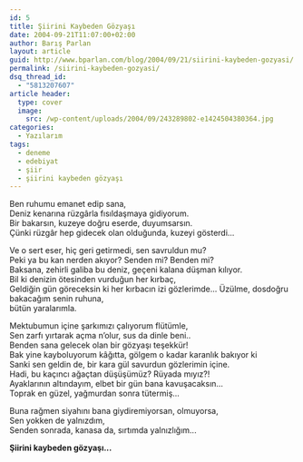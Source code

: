 ```yaml
---
id: 5
title: Şiirini Kaybeden Gözyaşı
date: 2004-09-21T11:07:00+02:00
author: Barış Parlan
layout: article
guid: http://www.bparlan.com/blog/2004/09/21/siirini-kaybeden-gozyasi/
permalink: /siirini-kaybeden-gozyasi/
dsq_thread_id:
  - "5813207607"
article header:
  type: cover
  image:
    src: /wp-content/uploads/2004/09/243289802-e1424504380364.jpg
categories:
  - Yazılarım
tags:
  - deneme
  - edebiyat
  - şiir
  - şiirini kaybeden gözyaşı
---
```


Ben ruhumu emanet edip sana,  
Deniz kenarına rüzgârla fısıldaşmaya gidiyorum.  
Bir bakarsın, kuzeye doğru eserde, duyumsarsın.  
Çünki rüzgâr hep gidecek olan olduğunda, kuzeyi gösterdi...

Ve o sert eser, hiç geri getirmedi, sen savruldun mu?  
Peki ya bu kan nerden akıyor? Senden mi? Benden mi?  
Baksana, zehirli galiba bu deniz, geçeni kalana düşman kılıyor.  
Bil ki denizin ötesinden vurduğun her kırbaç,  
Geldiğin gün göreceksin ki her kırbacın izi gözlerimde...
Üzülme, dosdoğru bakacağım senin ruhuna,  
bütün yaralarımla.

Mektubumun içine şarkımızı çalıyorum flütümle,  
Sen zarfı yırtarak açma n’olur, sus da dinle beni..  
Benden sana gelecek olan bir gözyaşı teşekkür!  
Bak yine kayboluyorum kâğıtta, gölgem o kadar karanlık bakıyor ki  
Sanki sen geldin de, bir kara gül savurdun gözlerimin içine.  
Hadi, bu kaçıncı ağaçtan düşüşümüz? Rüyada mıyız?!  
Ayaklarının altındayım, elbet bir gün bana kavuşacaksın...  
Toprak en güzel, yağmurdan sonra tütermiş...

Buna rağmen siyahını bana giydiremiyorsan, olmuyorsa,  
Sen yokken de yalnızdım,  
Senden sonrada, kanasa da, sırtımda yalnızlığım...

**Şiirini kaybeden gözyaşı...**